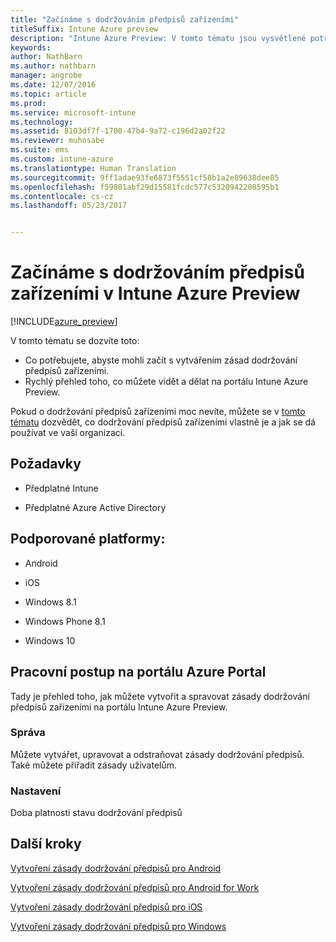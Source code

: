 ```yaml
---
title: "Začínáme s dodržováním předpisů zařízeními"
titleSuffix: Intune Azure preview
description: "Intune Azure Preview: V tomto tématu jsou vysvětlené potřebné předpoklady k vytváření zásad dodržování předpisů v Microsoft Intune."
keywords: 
author: NathBarn
ms.author: nathbarn
manager: angrobe
ms.date: 12/07/2016
ms.topic: article
ms.prod: 
ms.service: microsoft-intune
ms.technology: 
ms.assetid: 8103df7f-1700-47b4-9a72-c196d2a02f22
ms.reviewer: muhosabe
ms.suite: ems
ms.custom: intune-azure
ms.translationtype: Human Translation
ms.sourcegitcommit: 9ff1adae93fe6873f5551cf58b1a2e89638dee85
ms.openlocfilehash: f59801abf29d15581fcdc577c5320942208595b1
ms.contentlocale: cs-cz
ms.lasthandoff: 05/23/2017


---
```


# <a name="get-started-with-device-compliance-in-intune-azure-preview"></a>Začínáme s dodržováním předpisů zařízeními v Intune Azure Preview


[!INCLUDE[azure_preview](./includes/azure_preview.md)]

V tomto tématu se dozvíte toto: 

- Co potřebujete, abyste mohli začít s vytvářením zásad dodržování předpisů zařízeními.
- Rychlý přehled toho, co můžete vidět a dělat na portálu Intune Azure Preview. 

Pokud o dodržování předpisů zařízeními moc nevíte, můžete se v [tomto tématu](device-compliance.md) dozvědět, co dodržování předpisů zařízeními vlastně je a jak se dá používat ve vaší organizaci.

##  <a name="pre-requisites"></a>Požadavky

-   Předplatné Intune

-   Předplatné Azure Active Directory

##  <a name="supported-platforms"></a>Podporované platformy:

-   Android

-   iOS

-   Windows 8.1

-   Windows Phone 8.1

-   Windows 10

##  <a name="azure-portal-workflow"></a>Pracovní postup na portálu Azure Portal

Tady je přehled toho, jak můžete vytvořit a spravovat zásady dodržování předpisů zařízeními na portálu Intune Azure Preview.

<!---### Overview

When you choose the **Set device compliance** workload, the blade opens with an  **Overview** section that displays a summary view of your compliance policies that you have created and the status of the devices they have been applied to. If you
don’t have any policies configured yet, the overview will just include the various reports but with no data.--->

### <a name="manage"></a>Správa

Můžete vytvářet, upravovat a odstraňovat zásady dodržování předpisů. Také můžete přiřadit zásady uživatelům.

<!---### Monitor

This section is a detailed view of what you see in the **Overview**. A list of all the reports are displayed in this section and you can interactively drill down through each of these reports.--->

### <a name="setup"></a>Nastavení

Doba platnosti stavu dodržování předpisů

##  <a name="next-steps"></a>Další kroky
[Vytvoření zásady dodržování předpisů pro Android](compliance-policy-create-android.md)

[Vytvoření zásady dodržování předpisů pro Android for Work](compliance-policy-create-android-for-work.md)

[Vytvoření zásady dodržování předpisů pro iOS](compliance-policy-create-ios.md)

[Vytvoření zásady dodržování předpisů pro Windows](compliance-policy-create-windows.md)

